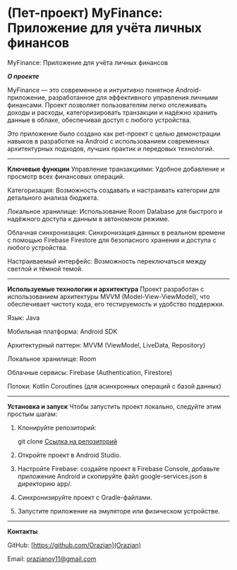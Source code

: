(Пет-проект) MyFinance: Приложение для учёта личных финансов
=======
MyFinance: Приложение для учёта личных финансов

***О проекте***

MyFinance — это современное и интуитивно понятное Android-приложение, разработанное для эффективного управления личными финансами. Проект позволяет пользователям легко отслеживать доходы и расходы, категоризировать транзакции и надёжно хранить данные в облаке, обеспечивая доступ с любого устройства.

Это приложение было создано как pet-проект с целью демонстрации навыков в разработке на Android с использованием современных архитектурных подходов, лучших практик и передовых технологий.

---
**Ключевые функции**
Управление транзакциями: Удобное добавление и просмотр всех финансовых операций.

Категоризация: Возможность создавать и настраивать категории для детального анализа бюджета.

Локальное хранилище: Использование Room Database для быстрого и надёжного доступа к данным в автономном режиме.

Облачная синхронизация: Синхронизация данных в реальном времени с помощью Firebase Firestore для безопасного хранения и доступа с любого устройства.

Настраиваемый интерфейс: Возможность переключаться между светлой и тёмной темой.

---
**Используемые технологии и архитектура**
Проект разработан с использованием архитектуры MVVM (Model-View-ViewModel), что обеспечивает чистоту кода, его тестируемость и удобство поддержки.

Язык: Java

Мобильная платформа: Android SDK

Архитектурный паттерн: MVVM (ViewModel, LiveData, Repository)

Локальное хранилище: Room

Облачные сервисы: Firebase (Authentication, Firestore)

Потоки: Kotlin Coroutines (для асинхронных операций с базой данных)

---
**Установка и запуск**
Чтобы запустить проект локально, следуйте этим простым шагам:

1. Клонируйте репозиторий:

    git clone   [Ссылка на репозиторий](https://github.com/Orazjan/MyFinance.git)

2. Откройте проект в Android Studio.

3. Настройте Firebase: создайте проект в Firebase Console, добавьте приложение Android и скопируйте файл google-services.json в директорию app/.

4. Синхронизируйте проект с Gradle-файлами.

5. Запустите приложение на эмуляторе или физическом устройстве.

---
**Контакты**

GitHub: [https://github.com/Orazjan](Orazjan)

Email: [orazjanov11@gmail.com](orazjanov11@gmail.com)
